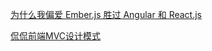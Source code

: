 [为什么我偏爱 Ember.js 胜过 Angular 和 React.js](https://ruby-china.org/topics/32634)

[侃侃前端MVC设计模式](https://www.cnblogs.com/jinguangguo/p/3534422.html)



